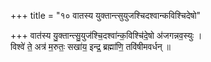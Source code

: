 +++
title = "१० वातस्य युक्तान्त्सुयुजश्चिदश्वान्कविश्चिदेषो"

+++
वात॑स्य यु॒क्तान्त्सु॒युज॑श्चि॒दश्वा॑न्क॒विश्चि॑दे॒षो अ॑जगन्नव॒स्युः ।  
विश्वे॑ ते॒ अत्र॑ म॒रुतः॒ सखा॑य॒ इन्द्र॒ ब्रह्मा॑णि॒ तवि॑षीमवर्धन् ॥